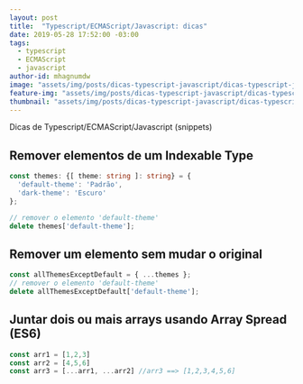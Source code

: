 ```yaml
---
layout: post
title:  "Typescript/ECMAScript/Javascript: dicas"
date: 2019-05-28 17:52:00 -03:00
tags:
  - typescript
  - ECMAScript
  - javascript
author-id: mhagnumdw
image: "assets/img/posts/dicas-typescript-javascript/dicas-typescript-javascript-banner.png"
feature-img: "assets/img/posts/dicas-typescript-javascript/dicas-typescript-javascript-banner.png"
thumbnail: "assets/img/posts/dicas-typescript-javascript/dicas-typescript-javascript-banner.png"
---
```


Dicas de Typescript/ECMAScript/Javascript (snippets)

<!--more-->

## Remover elementos de um Indexable Type

```typescript
const themes: {[ theme: string ]: string} = {
  'default-theme': 'Padrão',
  'dark-theme': 'Escuro'
};

// remover o elemento 'default-theme'
delete themes['default-theme'];
```

## Remover um elemento sem mudar o original

```typescript
const allThemesExceptDefault = { ...themes };
// remover o elemento 'default-theme'
delete allThemesExceptDefault['default-theme'];
```

## Juntar dois ou mais arrays usando Array Spread (ES6)

```typescript
const arr1 = [1,2,3]
const arr2 = [4,5,6]
const arr3 = [...arr1, ...arr2] //arr3 ==> [1,2,3,4,5,6]
```
